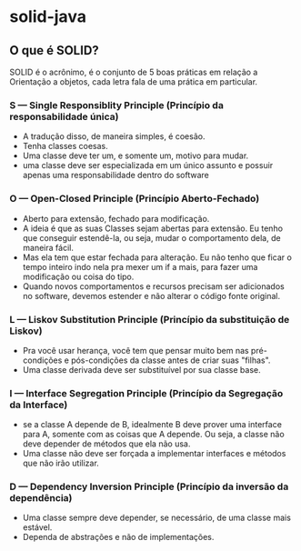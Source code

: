 # solid-java

## O que é SOLID? 
SOLID é o acrônimo, é o conjunto de 5 boas práticas em relação a Orientação a objetos, cada letra fala de uma prática em particular.

### S — Single Responsiblity Principle (Princípio da responsabilidade única)
 * A tradução disso, de maneira simples, é coesão.
 * Tenha classes coesas.
 * Uma classe deve ter um, e somente um, motivo para mudar.
 * uma classe deve ser especializada em um único assunto e possuir apenas uma responsabilidade dentro do software
 
### O — Open-Closed Principle (Princípio Aberto-Fechado)
 * Aberto para extensão, fechado para modificação. 
 * A ideia é que as suas Classes sejam abertas para extensão. Eu tenho que conseguir estendê-la, ou seja, mudar o comportamento dela, de maneira fácil.
 * Mas ela tem que estar fechada para alteração. Eu não tenho que ficar o tempo inteiro indo nela pra mexer um if a mais, para fazer uma modificação ou coisa do tipo.
 * Quando novos comportamentos e recursos precisam ser adicionados no software, devemos estender e não alterar o código fonte original.

### L — Liskov Substitution Principle (Princípio da substituição de Liskov)
 * Pra você usar herança, você tem que pensar muito bem nas pré-condições e pós-condições da classe antes de criar suas "filhas".
 * Uma classe derivada deve ser substituível por sua classe base.

### I — Interface Segregation Principle (Princípio da Segregação da Interface)
 * se a classe A depende de B, idealmente B deve prover uma interface para A, somente com as coisas que A depende. Ou seja, a classe não deve depender de métodos que ela não usa.
 * Uma classe não deve ser forçada a implementar interfaces e métodos que não irão utilizar.

### D — Dependency Inversion Principle (Princípio da inversão da dependência)
 * Uma classe sempre deve depender, se necessário, de uma classe mais estável.
 * Dependa de abstrações e não de implementações.

